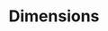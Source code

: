 ---
layout: default
bigquery: https://console.cloud.google.com/bigquery?p=covid-19-dimensions-ai&page=table&d=data&t=publications
contributors: Digital Science, https://www.digital-science.com/
cost: Free for personal, non-commercial use.
description: Dimensions contains more than 100 million publications, ranging from
  articles published in scholarly journals, books and book chapters, to preprints
  and conference proceedings. All publications are contextualized with linked data
  sets, funding, publications, patents, clinical trials, and policy documents. You
  can also view associated categories, funders, institutions, and researcher profiles.
documentation: https://docs.dimensions.ai/bigquery/index.html
last_edit: 04/09/2022, 11:34:40
location: https://www.dimensions.ai/products/free/
maintained_by: Digital Science, https://www.digital-science.com/
schema_fields:
- citations
- associated_grant_ids
- name
- acronym
- inventor_names
- book_title
- proceedings_title
- pages
- research_org_cities
- parent_id
- funder_countries
- current_assignee
- funding_cny
- cited_by_ids
- doi
- date_inserted
- funder_org_acronyms
- date
- jurisdiction
- application_number
- date_print
- date_normal
- funding_nzd
- funding_eur
- acronyms
- issue
- priority_date
- concepts
- ipcr
- open_access_categories
- altmetrics
- research_org_country_names
- funder_org_cities
- publication_date
- license
- original_title
- current_assignee_countries
- title
- granted_year
- acknowledgements
- interventions
- eisbn
- category_hrcs_rac
- citation_string
- created_date
- repository_id
- category_icrp_cso
- journal
- year
- open_access_categories_v2
- funding_cad
- category_rcdc
- active_years
- date_imported_gbq
- research_org_state_codes
- aliases
- research_org_countries
- cpc
- mesh_terms
- funder_org_countries
- id
- funding_jpy
- repository_url
- expiration_year
- end_year
- funding_gbp
- reference_ids
- research_org_city_names
- associated_publication_id
- linkout
- associated_publication_pmid
- filing_date
- family_members_ids
- metrics
- established
- repository_name
- relationships
- funding_amount
- priority_year
- date_online
- subtitles
- funding_currency
- foa_number
- original_assignee_orgs
- citations_count
- organisation_details
- links
- address
- phase
- family_count
- type
- arxiv_id
- patent_ids
- granted_date
- mesh_headings
- original_assignee_countries
- funding_details
- supporting_grant_ids
- category_bra
- email_address
- expiration_date
- category_uoa
- editors
- clinical_trial_ids
- funding_aud
- original_abstract
- publication_year
- current_assignee_orgs
- funding_usd
- pmcid
- registry
- conditions
- legal_events
- grant_number
- language
- category_sdg
- status
- category_for
- pmid
- abstract
- resulting_publication_ids
- publication_ids
- source_id
- wikipedia_url
- assignee_countries
- book_series_title
- associated_publication_arxiv_id
- description
- external_ids
- family_id
- journal_lists
- legal_status
- kind
- filing_status
- original_assignee
- resulting_publication_doi
- embargo_date
- end_date
- date_modified
- category_hra
- isbn
- types
- research_org_state_names
- volume
- associated_publication_doi
- start_year
- funder_org
- funder_orgs
- category_icrp_ct
- funder_org_state_codes
- start_date
- gender
- category_hrcs_hc
- researcher_ids
- research_orgs
- categories
- funding_chf
- conference
- investigators
- authors
- brief_title
- labels
- filing_year
- assignee_orgs
- publisher
shortname: dimensions
tags:
- scholarly literature
- patents
- funding
- clinical trials
- academic profiles
terms_of_use: 'Use of both the Dimensions COVID-19 dataset and full Dimensions dataset
  are subject to the Dimensions Terms of use: https://www.dimensions.ai/policies-terms-legal '
title: Dimensions
uuid: dcff88bd-fe6b-4fdb-8159-809bf9d7bc1c
---